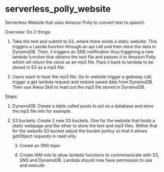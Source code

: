 # serverless_polly_website
Serverless Website that uses Amazon Polly to convert text to speech.

Overview:
Do 2 things:
1. Take the text and submit to S3, where there exists a static website.
This triggers a Lamda function through an api call and then store the data in DynamoDB.
Then, it triggers an SNS notification thus triggering a new lambda function that obtains the text file and passes it to Amazon Polly which wll return the voice as an mp3 file. Pass it back to lambda to be stored in S3 as a mp3 file.

2. Users want to hear the mp3 file. Go to website trigger a gateway call, trigger a get lambda request and restore saved data from DynamoDB.
Then use Alexa Skill to read out the mp3 file stored in DynamoDB.

Steps:
1. DynamoDB:
    Create a table called posts to act as a database and store the mp3 file info for example.

2. S3 buckets:
    Create 2 new S3 buckets. One for the website that hosts a static webpage and the other to store the text and mp3 files.
    Within that for the website S3 bucket adjust the bucket poilicy so that it allows getObject requests in read only.

    3. Create an SNS topic 

    4. Create IAM role to allow lambda funcitons to commmunicate with S3, SNS and DynamoDB. Lambda should now have permission to use and execute 